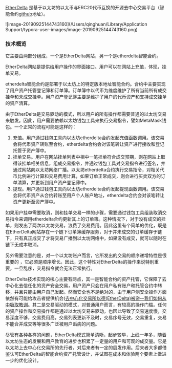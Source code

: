 [EtherDelta](https://etherdelta.com/) 是基于以太坊的以太币与ERC20代币互换的开源去中心交易平台（智能合约[github](https://github.com/etherdelta/smart_contract)地址）。

![image-20190925144743160](/Users/qinghuan/Library/Application Support/typora-user-images/image-20190925144743160.png)

### 技术概览

它主要由两部分组成，一个是EtherDelta网站，另一个是etherdelta智能合约。

EtherDelta网站是提供给用户操作的界面接口。用户可以在网站上充值，体现，挂单交易。

etherdelta智能合约是部署于以太坊上的特定版本地址智能合约。合约中主要实现了用户资产托管登记簿和订单簿。订单簿中以代币为维度维护了所有当前所有成交挂单和未成交挂单。用户资产登记簿主要是维护了用户的代币资产和支持成交挂单的资产清算。

由于EtherDelta是交易驱动的模式，所以用户的所有操作都需要普通的以太坊交易来触发。因此，用户需要依赖以太坊钱包工具来执行交易指令，譬如MetaMask钱包。一个正常的流程可能是这样的：

1. 充值。用户通过钱包工具向以太坊etherdelta合约发起充值函数调用。该交易会将代币资产转账至合约，etherdelta合约会对该笔转让资产进行接收和登记托管于资产簿中。
2. 挂单交易。用户在网站挂单列表中相中一笔挂单符合成交预期，则在网站上取得该挂单相关信息，组成交易指令，并通过钱包工具对交易指令进行签名，并通过网站向以太坊网络广播。以太坊etherdelta合约执行交易指令，对相关代币比例进行计算和交易费用计算，如果订单正常成交，则会进行买卖双方的订单清算，并更新到用户资产登记薄中。
3. 提现。用户通过钱包工具向以太坊etherdelta合约发起提现函数调用。该交易会将代币资产从合约转账至用户个人账户地址，etherdelta合约会对该笔转让资产更新至资产簿中。

如果用户挂单需要取消，则和挂单交易一样的步骤，需要通过钱包工具组装取消交易指令来调用etherdelta合约更新其上的订单簿。这种情况下，对于没有成交的挂单，则发出了两次以太坊交易，浪费了交易费用。因此这里有个简单的优化，既是在EtherDelta网站存在一个链下订单簿缓存服务，对于并未成交的订单缓存于链下，只有真正成交了才将交易广播到以太坊网络中，如果没有成交，就可以随时在链下无成本取消。

另外需要注意的是，对一个以太坊账户而言，它所发出的交易的顺序递增特性是很重要的 ，它必须是顺序增长。因此，这个特性对EtherDelta的操作来说特别重要，一旦乱序，交易指令就会无法正常执行。

EtherDelta技术实现的核心主要有两点，其一是智能合约的资产托管，它保障了去中心化去信任化的资产安全交易，用户资产只会在用户私有账户和托管合约中转移，并且只能由用户自己发起。然而安全也不是绝对的，由于用户侧安全操作方面依然有可能给攻击者提供机会([去中心化交易所以德(EtherDelta)被盗--我们如何从中吸取教训](https://mp.weixin.qq.com/s?__biz=MzI5OTc2NjA3MQ==&mid=2247483770&idx=1&sn=4cd0a09a76b008477234c4ed5c704a12&key=2bcf5ce5a13cfb5f23eed3714c55959a423367281bc7a5485327781320c3064d43aa4f130a1c346aa91c2c547e9b18dc344fee3ff6bc43db587d30a7ec91f50c8e95ff4e71c30cc301d3286681e1154f&ascene=0&uin=MjM0MDg0MjE1&devicetype=iMac+MacBookAir7%2C2+OSX+OSX+10.11.3+build(15D21)&version=11020201&pass_ticket=axNVU7JcGqcSIhfKWgQ2xxSGT3V%2FxaWMJ6a5TY4b5tQ%3D)。其二是交易驱动的模式，对普通用户而言，有较高的操作门槛。任何的资产操作和交易操作都是通过以太坊交易来驱动，也因此导致了交易速度慢，交易深度不够，交易费用高，交易列表更新不及时，交易序号无效，交易重复，交易不能合并成交等等很多广泛被用户诟病的问题。

尽管有各种各样的问题，EtherDelta模式简单清晰，起步较早，上线一年多，随着以太坊生态的发展和用户教育的进步也积累了一定量的用户和可观的成交量。它是以太坊上去中心化交易所的先行者，对后来者有一定的启发作用。后来者大多都借鉴认可EtherDelta的智能合约资产托管设计，并试图在成本和体验两个要素上做进一步的优化设计。

